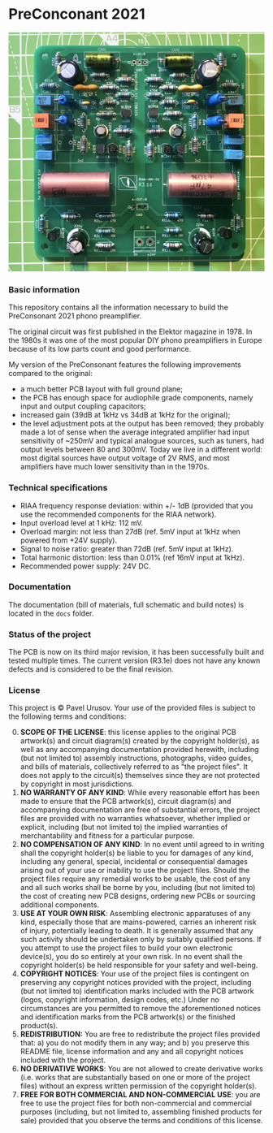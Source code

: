 # PreConconant 2021

![Assembled PreConsonant PCB](hero.jpg)

### Basic information

This repository contains all the information necessary to build the PreConsonant 2021 phono preamplifier.

The original circuit was first published in the Elektor magazine in 1978. In the 1980s it was one of the most popular DIY phono preamplifiers in Europe because of its low parts count and good performance.

My version of the PreConsonant features the following improvements compared to the original:

 - a much better PCB layout with full ground plane;
 - the PCB has enough space for audiophile grade components, namely input and output coupling capacitors;
 - increased gain (39dB at 1kHz vs 34dB at 1kHz for the original);
 - the level adjustment pots at the output has been removed; they probably made a lot of sense when the average integrated amplifier had input sensitivity of ~250mV and typical analogue sources, such as tuners, had output levels between 80 and 300mV. Today we live in a different world: most digital sources have output voltage of 2V RMS, and most amplifiers have much lower sensitivity than in the 1970s.
 
### Technical specifications

 - RIAA frequency response deviation: within +/- 1dB (provided that you use the recommended components for the RIAA network).
 - Input overload level at 1 kHz: 112 mV.
 - Overload margin: not less than 27dB (ref. 5mV input at 1kHz when powered from +24V supply).
 - Signal to noise ratio: greater than 72dB (ref. 5mV input at 1kHz).
 - Total harmonic distortion: less than 0.01% (ref 16mV input at 1kHz).
 - Recommended power supply: 24V DC.

### Documentation

The documentation (bill of materials, full schematic and build notes) is located in the `docs` folder.

### Status of the project

The PCB is now on its third major revision, it has been successfully built and tested multiple times. The current version (R3.1e) does not have any known defects and is considered to be the final revision.

### License

This project is © Pavel Urusov. Your use of the provided files is subject to the following terms and conditions:

0. **SCOPE OF THE LICENSE**: this license applies to the original PCB artwork(s) and circuit diagram(s) created by the copyright holder(s), as well as any accompanying documentation provided herewith, including (but not limited to) assembly instructions, photographs, video guides, and bills of materials, collectively referred to as "the project files". It does not apply to the circuit(s) themselves since they are not protected by copyright in most jurisdictions.
1. **NO WARRANTY OF ANY KIND**: While every reasonable effort has been made to ensure that the PCB artwork(s), circuit diagram(s) and accompanying documentation are free of substantial errors, the project files are provided with no warranties whatsoever, whether implied or explicit, including (but not limited to) the implied warranties of merchantability and fitness for a particular purpose. 
2. **NO COMPENSATION OF ANY KIND**: In no event until agreed to in writing shall the copyright holder(s) be liable to you for damages of any kind, including any general, special, incidental or consequential damages arising out of your use or inability to use the project files. Should the project files require any remedial works to be usable, the cost of any and all such works shall be borne by you, including (but not limited to) the cost of creating new PCB designs, ordering new PCBs or sourcing additional components.
3. **USE AT YOUR OWN RISK**: Assembling electronic apparatuses of any kind, especially those that are mains-powered, carries an inherent risk of injury, potentially leading to death. It is generally assumed that any such activity should be undertaken only by suitably qualified persons. If you attempt to use the project files to build your own electronic device(s), you do so entirely at your own risk. In no event shall the copyright holder(s) be held responsible for your safety and well-being.
4. **COPYRIGHT NOTICES**: Your use of the project files is contingent on preserving any copyright notices provided with the project, including (but not limited to) identification marks included with the PCB artwork (logos, copyright information, design codes, etc.) Under no circumstances are you permitted to remove the aforementioned notices and identification marks from the PCB artwork(s) or the finished product(s).
5. **REDISTRIBUTION:** You are free to redistribute the project files provided that: a) you do not modify them in any way; and b) you preserve this README file, license information and any and all copyright notices included with the project.
6. **NO DERIVATIVE WORKS**: You are not allowed to create derivative works (i.e. works that are substantially based on one or more of the project files) without an express written permission of the copyright holder(s).
7. **FREE FOR BOTH COMMERCIAL AND NON-COMMERCIAL USE**: you are free to use the project files for both non-commercial and commercial purposes (including, but not limited to, assembling finished products for sale) provided that you observe the terms and conditions of this license. 
